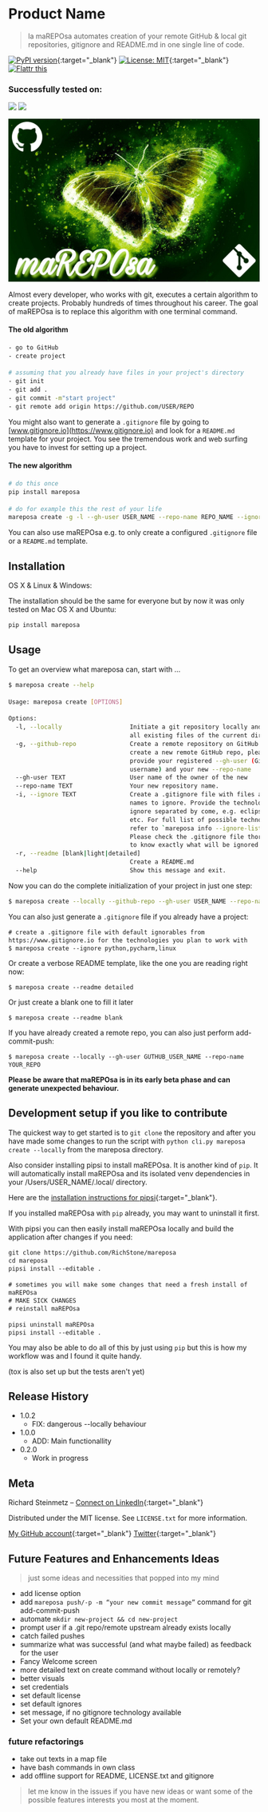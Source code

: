 # Product Name
> la maREPOsa automates creation of your remote GitHub & local git repositories, gitignore and README.md in one single line of code.

[![PyPI version](https://badge.fury.io/py/mareposa.svg)](https://badge.fury.io/py/mareposa){:target="_blank"}
[![License: MIT](https://img.shields.io/badge/License-MIT-yellow.svg)](https://opensource.org/licenses/MIT){:target="_blank"}
<a href="https://flattr.com/submit/auto?user_id=datagoodie&url=https%3A%2F%2Fgithub.com%2FRichStone%2Fmareposa" target="_blank" ><img src="https://api.flattr.com/button/flattr-badge-large.png" alt="Flattr this" title="Flattr this" border="0"></a>

### Successfully tested on:

![](https://img.shields.io/badge/ubuntu-16.04-brightgreen.svg)
![](https://img.shields.io/badge/Mac%20OS%20X-10.13-brightgreen.svg)

![](header.jpg)

Almost every developer, who works with git, executes a certain algorithm to create projects. 
Probably hundreds of times throughout his career. 
The goal of maREPOsa is to replace this algorithm with one terminal command.

#### The old algorithm
```bash
- go to GitHub
- create project

# assuming that you already have files in your project's directory
- git init 
- git add .
- git commit -m"start project"
- git remote add origin https://github.com/USER/REPO
```

You might also want to generate a `.gitignore` file by going to [www.gitignore.io](https://www.gitignore.io) and look for a `README.md` template for your project. 
You see the tremendous work and web surfing you have to invest for setting up a project.

#### The new algorithm
```bash
# do this once
pip install mareposa

# do for example this the rest of your life
mareposa create -g -l --gh-user USER_NAME --repo-name REPO_NAME --ignore python,pycharm,linux --readme detailed
```

You can also use maREPOsa e.g. to only create a configured `.gitignore` file or a `README.md` template.

## Installation

OS X & Linux & Windows:

The installation should be the same for everyone but by now it was only tested on Mac OS X and Ubuntu:

```bash
pip install mareposa
```

## Usage

To get an overview what mareposa can, start with ...

```bash
$ mareposa create --help

Usage: mareposa create [OPTIONS]

Options:
  -l, --locally                   Initiate a git repository locally and commit
                                  all existing files of the current directory.
  -g, --github-repo               Create a remote repository on GitHub. To
                                  create a new remote GitHub repo, please
                                  provide your registered --gh-user (GitHub
                                  username) and your new --repo-name
  --gh-user TEXT                  User name of the owner of the new
  --repo-name TEXT                Your new repository name.
  -i, --ignore TEXT               Create a .gitignore file with files and
                                  names to ignore. Provide the technologies to
                                  ignore separated by come, e.g. eclipse,java
                                  etc. For full list of possible technologies
                                  refer to `mareposa info --ignore-list`.
                                  Please check the .gitignore file thoroughly
                                  to know exactly what will be ignored.
  -r, --readme [blank|light|detailed]
                                  Create a README.md
  --help                          Show this message and exit.
```

Now you can do the complete initialization of your project in just one step:
```bash
$ mareposa create --locally --github-repo --gh-user USER_NAME --repo-name REPO_NAME --ignore python,pycharm,linux --readme detailed
```

You can also just generate a `.gitignore` file if you already have a project:
```
# create a .gitignore file with default ignorables from https://www.gitignore.io for the technologies you plan to work with
$ mareposa create --ignore python,pycharm,linux
```

Or create a verbose README template, like the one you are reading right now:
```
$ mareposa create --readme detailed
```

Or just create a blank one to fill it later
```
$ mareposa create --readme blank
```

If you have already created a remote repo, you can also just perform add-commit-push:
```
$ mareposa create --locally --gh-user GUTHUB_USER_NAME --repo-name YOUR_REPO
```

**Please be aware that maREPOsa is in its early beta phase and can generate unexpected behaviour.**

## Development setup if you like to contribute

The quickest way to get started is to `git clone` the repository and after you have made some changes to run the script with `python cli.py mareposa create --locally` from the mareposa directory.

Also consider installing pipsi to install maREPOsa. It is another kind of `pip`. 
It will automatically install maREPOsa and its isolated venv dependencies in your /Users/USER_NAME/.local/ directory.

Here are the [installation instructions for pipsi](https://github.com/mitsuhiko/pipsi#readme){:target="_blank"}.

If you installed maREPOsa with `pip` already, you may want to uninstall it first.

With pipsi you can then easily install maREPOsa locally and build the application after changes if you need:
```
git clone https://github.com/RichStone/mareposa
cd mareposa
pipsi install --editable .

# sometimes you will make some changes that need a fresh install of maREPOsa
# MAKE SICK CHANGES
# reinstall maREPOsa

pipsi uninstall maREPOsa
pipsi install --editable .
```

You may also be able to do all of this by just using `pip` but this is how my workflow was and I found it quite handy.

(tox is also set up but the tests aren't yet)

## Release History

* 1.0.2
    * FIX: dangerous --locally behaviour
* 1.0.0
    * ADD: Main functionallity
* 0.2.0
    * Work in progress

## Meta

Richard Steinmetz – [Connect on LinkedIn](https://www.linkedin.com/in/richard-steinmetz/){:target="_blank"}

Distributed under the MIT license. See ``LICENSE.txt`` for more information.

[My GitHub account](https://github.com/RichStone/){:target="_blank"}
[Twitter](https://twitter.com/stonerichio){:target="_blank"}

## Future Features and Enhancements Ideas

> just some ideas and necessities that popped into my mind

- add license option
- add `mareposa push/-p -m “your new commit message”` command for git add-commit-push
- automate `mkdir new-project && cd new-project`
- prompt user if a .git repo/remote upstream already exists locally
- catch failed pushes
- summarize what was successful (and what maybe failed) as feedback for the user
- Fancy Welcome screen
- more detailed text on create command without locally or remotely?
- better visuals 
- set credentials
- set default license
- set default ignores
- set message, if no gitignore technology available
- Set your own default README.md

### future refactorings
- take out texts in a map file
- have bash commands in own class
- add offline support for README, LICENSE.txt and gitignore

> let me know in the issues if you have new ideas or want some of the possible features interests you most at the moment.
